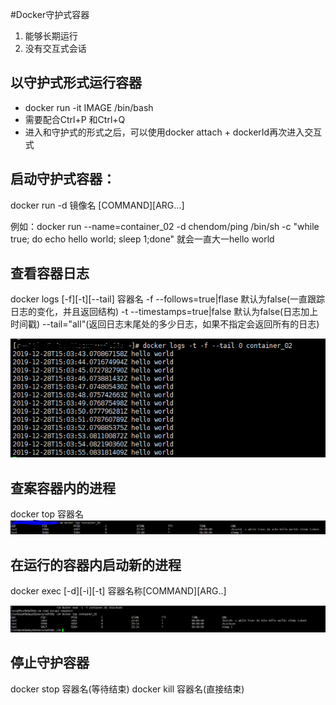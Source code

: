 #Docker守护式容器

1. 能够长期运行
2. 没有交互式会话

## 以守护式形式运行容器

* docker run -it IMAGE /bin/bash
* 需要配合Ctrl+P 和Ctrl+Q
* 进入和守护式的形式之后，可以使用docker attach + dockerId再次进入交互式


## 启动守护式容器：

docker run -d 镜像名 [COMMAND][ARG...]

例如：docker run --name=container_02 -d chendom/ping /bin/sh  -c "while true; do echo hello world; sleep 1;done"
就会一直大一hello world

## 查看容器日志
docker logs [-f][-t][--tail] 容器名
-f --follows=true|flase 默认为false(一直跟踪日志的变化，并且返回结构)
-t --timestamps=true|false 默认为false(日志加上时间戳)
--tail="all"(返回日志末尾处的多少日志，如果不指定会返回所有的日志)

![查看容器日志](images/docker-7.png)



## 查案容器内的进程

docker top 容器名
![查案容器内的进程](images/docker-8.png)

## 在运行的容器内启动新的进程


docker exec [-d][-i][-t] 容器名称[COMMAND][ARG..]

![在运行的容器内启动新的进程](images/docker-9.png)





## 停止守护容器

docker stop 容器名(等待结束)
docker kill 容器名(直接结束)





